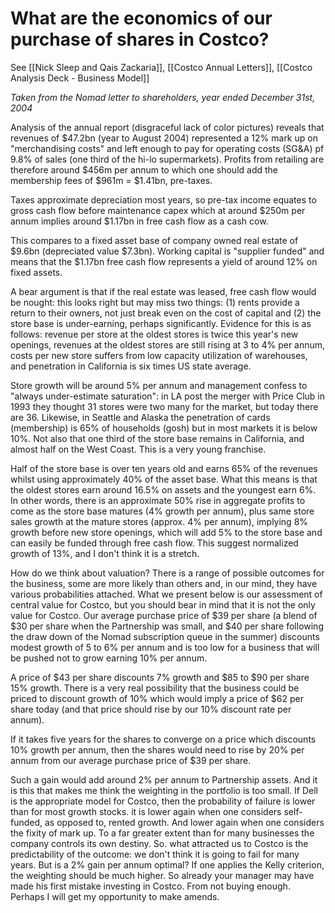 # What are the economics of our purchase of shares in Costco?

See [[Nick Sleep and Qais Zackaria]], [[Costco Annual Letters]], [[Costco Analysis Deck - Business Model]]

*Taken from the Nomad letter to shareholders, year ended December 31st, 2004*

Analysis of the annual report (disgraceful lack of color pictures) reveals that revenues of $47.2bn (year to August 2004) represented a 12% mark up on "merchandising costs" and left enough to pay for operating costs (SG&A) pf 9.8% of sales (one third of the hi-lo supermarkets). Profits from retailing are therefore around $456m per annum to which one should add the membership fees of $961m = $1.41bn, pre-taxes.

Taxes approximate depreciation most years, so pre-tax income equates to gross cash flow before maintenance capex which at around $250m per annum implies around $1.17bn in free cash flow as a cash cow. 

This compares to a fixed asset base of company owned real estate of $9.6bn (depreciated value $7.3bn). Working capital is "supplier funded" and means that the $1.17bn free cash flow represents a yield of around 12% on fixed assets. 

A bear argument is that if the real estate was leased, free cash flow would be nought: this looks right but may miss two things: (1) rents provide a return to their owners, not just break even on the cost of capital and (2) the store base is under-earning, perhaps significantly. Evidence for this is as follows: revenue per store at the oldest stores is twice this year's new openings, revenues at the oldest stores are still rising at 3 to 4% per annum, costs per new store suffers from low capacity utilization of warehouses, and penetration in California is six times US state average.

Store growth will be around 5% per annum and management confess to "always under-estimate saturation": in LA post the merger with Price Club in 1993 they thought 31 stores were two many for the market, but today there are 36. Likewise, in Seattle and Alaska the penetration of cards (membership) is 65% of households (gosh) but in most markets it is below 10%. Not also that one third of the store base remains in California, and almost half on the West Coast. This is a very young franchise.

Half of the store base is over ten years old and earns 65% of the revenues whilst using approximately 40% of the asset base. What this means is that the oldest stores earn around 16.5% on assets and the youngest earn 6%. In other words, there is an approximate 50% rise in aggregate profits to come as the store base matures (4% growth per annum), plus same store sales growth at the mature stores (approx. 4% per annum), implying 8% growth before new store openings, which will add 5% to the store base and can easily be funded through free cash flow. This suggest normalized growth of 13%, and I don't think it is a stretch.

How do we think about valuation? There is a range of possible outcomes for the business, some are more likely than others and, in our mind, they have various probabilities attached. What we present below is our assessment of central value for Costco, but you should bear in mind that it is not the only value for Costco. Our average purchase price of $39 per share (a blend of $30 per share when the Partnership was small, and $40 per share following the draw down of the Nomad subscription queue in the summer) discounts modest growth of 5 to 6% per annum and is too low for a business that will be pushed not to grow earning 10% per annum.

A price of $43 per share discounts 7% growth and $85 to $90 per share 15% growth. There is a very real possibility that the business could be priced to discount growth of 10% which would imply a price of $62 per share today (and that price should rise by our 10% discount rate per annum).

If it takes five years for the shares to converge on a price which discounts 10% growth per annum, then the shares would need to rise by 20% per annum from our average purchase price of $39 per share.


Such a gain would add around 2%  per annum to Partnership assets. And it is this that makes me think the weighting in the portfolio is too small. If Dell is the appropriate model for Costco, then the probability of failure is lower than for most growth stocks. it is lower again when one considers self-funded, as opposed to, rented growth. And lower again when one considers the fixity of mark up. To a far greater extent than for many businesses the company controls its own destiny. So. what attracted us to Costco is the predictability of the outcome: we don't think it is going to fail for many years. But is a 2% gain per annum optimal? If one applies the Kelly criterion, the weighting should be much higher. So already your manager may have made his first mistake investing in Costco. From not buying enough. Perhaps I will get my opportunity to make amends.


